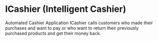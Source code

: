 # ICashier (Intelligent Cashier)
Automated Cashier Application
ICashier calls customers who made their purchases and want to pay or who want to return their previously purchased products and get their money back.
